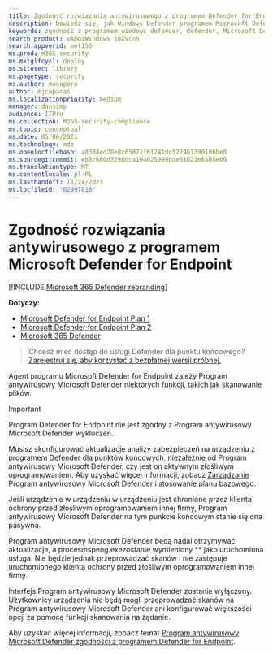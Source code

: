```yaml
---
title: Zgodność rozwiązania antywirusowego z programem Defender for Endpoint
description: Dowiedz się, jak Windows Defender programem Microsoft Defender dla punktu końcowego. Dowiedz się też, jak działa program Defender for Endpoint, gdy jest używany klient innej firmy chroniącej przed złośliwym oprogramowaniem.
keywords: zgodność z programem windows defender, defender, Microsoft Defender for Endpoint, defender for endpoint, antivirus, mde
search.product: eADQiWindows 10XVcnh
search.appverid: met150
ms.prod: m365-security
ms.mktglfcycl: deploy
ms.sitesec: library
ms.pagetype: security
ms.author: macapara
author: mjcaparas
ms.localizationpriority: medium
manager: dansimp
audience: ITPro
ms.collection: M365-security-compliance
ms.topic: conceptual
ms.date: 05/06/2021
ms.technology: mde
ms.openlocfilehash: a8384ed28e8c65871f61241dc522461390106be0
ms.sourcegitcommit: eb8c600d3298dca1940259998de61621e6505e69
ms.translationtype: MT
ms.contentlocale: pl-PL
ms.lasthandoff: 11/24/2021
ms.locfileid: "62997818"
---
```

# <a name="antivirus-solution-compatibility-with-microsoft-defender-for-endpoint"></a>Zgodność rozwiązania antywirusowego z programem Microsoft Defender for Endpoint

[!INCLUDE [Microsoft 365 Defender rebranding](../../includes/microsoft-defender.md)]

**Dotyczy:**
- [Microsoft Defender for Endpoint Plan 1](https://go.microsoft.com/fwlink/p/?linkid=2154037)
- [Microsoft Defender for Endpoint Plan 2](https://go.microsoft.com/fwlink/p/?linkid=2154037)
- [Microsoft 365 Defender](https://go.microsoft.com/fwlink/?linkid=2118804)

> Chcesz mieć dostęp do usługi Defender dla punktu końcowego? [Zarejestruj się, aby korzystać z bezpłatnej wersji próbnej.](https://signup.microsoft.com/create-account/signup?products=7f379fee-c4f9-4278-b0a1-e4c8c2fcdf7e&ru=https://aka.ms/MDEp2OpenTrial?ocid=docs-wdatp-defendercompat-abovefoldlink)

Agent programu Microsoft Defender for Endpoint zależy Program antywirusowy Microsoft Defender niektórych funkcji, takich jak skanowanie plików.

> [!IMPORTANT]
> Program Defender for Endpoint nie jest zgodny z Program antywirusowy Microsoft Defender wykluczeń.

Musisz skonfigurować aktualizacje analizy zabezpieczeń na urządzeniu z programem Defender dla punktów końcowych, niezależnie od Program antywirusowy Microsoft Defender, czy jest on aktywnym złośliwym oprogramowaniem. Aby uzyskać więcej informacji, zobacz [Zarządzanie Program antywirusowy Microsoft Defender i stosowanie planu bazowego](manage-updates-baselines-microsoft-defender-antivirus.md).

Jeśli urządzenie w urządzeniu w urządzeniu jest chronione przez klienta ochrony przed złośliwym oprogramowaniem innej firmy, Program antywirusowy Microsoft Defender na tym punkcie końcowym stanie się ona pasywna.

Program antywirusowy Microsoft Defender będą nadal otrzymywać aktualizacje, a procesmspeng.exezostanie wymieniony ** jako uruchomiona usługa. Nie będzie jednak przeprowadzać skanów i nie zastępuje uruchomionego klienta ochrony przed złośliwym oprogramowaniem innej firmy.

Interfejs Program antywirusowy Microsoft Defender zostanie wyłączony. Użytkownicy urządzenia nie będą mogli przeprowadzać skanów na Program antywirusowy Microsoft Defender ani konfigurować większości opcji za pomocą funkcji skanowania na żądanie.

Aby uzyskać więcej informacji, zobacz temat [Program antywirusowy Microsoft Defender zgodności z programem Defender for Endpoint](microsoft-defender-antivirus-compatibility.md).
